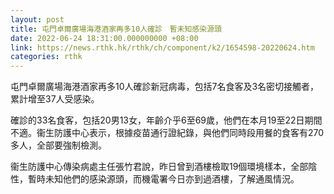```yaml
---
layout: post
title: 屯門卓爾廣場海港酒家再多10人確診　暫未知感染源頭
date: 2022-06-24 18:31:00.000000000 +08:00
link: https://news.rthk.hk/rthk/ch/component/k2/1654598-20220624.htm
categories: rthk
---
```


屯門卓爾廣場海港酒家再多10人確診新冠病毒，包括7名食客及3名密切接觸者，累計增至37人受感染。

確診的33名食客，包括20男13女，年齡介乎6至69歲，他們在本月19至22日期間不適。衞生防護中心表示，根據疫苗通行證紀錄，與他們同時段用餐的食客有270多人，全部要強制檢測。

衞生防護中心傳染病處主任張竹君說，昨日曾到酒樓檢取19個環境樣本，全部陰性，暫時未知他們的感染源頭，而機電署今日亦到過酒樓，了解通風情況。

